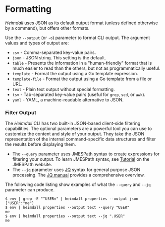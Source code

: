 # Formatting

*Heimdall* uses JSON as its default output format (unless defined otherwise by a command), but offers other formats.

Use the `--output` (or `-o`) parameter to format CLI output.
The argument values and types of output are:

* `csv` - Comma-separated key-value pairs.
* `json` - JSON string. This setting is the default.
* `table` - Presents the information in a "human-friendly" format that is much easier to read than the others, but not as programmatically useful.
* `template` - Format the output using a Go template expression.
* `template-file` - Format the output using a Go template from a file or URL.
* `text` - Plain text output without special formatting.
* `tsv` - Tab-separated key-value pairs (useful for `grep`, `sed`, or `awk`).
* `yaml` - YAML, a machine-readable alternative to JSON.

### Filter Output

The *Heimdall* CLI has two built-in JSON-based client-side filtering capabilities.
The optional parameters are a powerful tool you can use to customize the content and style of your output.
They take the JSON representation of the internal command-specific data structures and filter the results before displaying them.

* The `--query` parameter uses [JMESPath](http://jmespath.org/) syntax to create expressions for filtering your output.
  To learn JMESPath syntax, see [Tutorial](https://jmespath.org/tutorial.html) on the JMESPath website.
* The `--jq` parameter uses [JQ](https://jqlang.github.io/jq/) syntax for general purpose JSON processing.
  The [JQ manual](https://jqlang.github.io/jq/manual/) provides a comprehensive overview.

The following code listing show examples of what the `--query` and `--jq` parameter can produce.

```shell
$ env | grep -E "^USER=" | heimdall properties --output json
{"USER":"me"}
$ env | heimdall properties --output text --query "USER"
me
$ env | heimdall properties --output text --jq ".USER"
me
```
